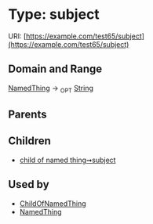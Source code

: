 
# Type: subject




URI: [https://example.com/test65/subject](https://example.com/test65/subject)


## Domain and Range

[NamedThing](NamedThing.md) ->  <sub>OPT</sub> [String](types/String.md)

## Parents


## Children

 *  [child of named thing➞subject](child_of_named_thing_subject.md)

## Used by

 * [ChildOfNamedThing](ChildOfNamedThing.md)
 * [NamedThing](NamedThing.md)
